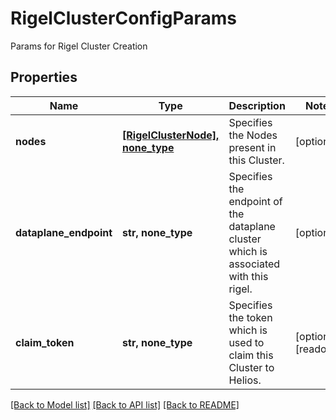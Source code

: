 # RigelClusterConfigParams

Params for Rigel Cluster Creation

## Properties
Name | Type | Description | Notes
------------ | ------------- | ------------- | -------------
**nodes** | [**[RigelClusterNode], none_type**](RigelClusterNode.md) | Specifies the Nodes present in this Cluster. | [optional] 
**dataplane_endpoint** | **str, none_type** | Specifies the endpoint of the dataplane cluster which is associated with this rigel. | [optional] 
**claim_token** | **str, none_type** | Specifies the token which is used to claim this Cluster to Helios. | [optional] [readonly] 

[[Back to Model list]](../README.md#documentation-for-models) [[Back to API list]](../README.md#documentation-for-api-endpoints) [[Back to README]](../README.md)


